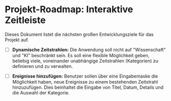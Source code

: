 # Projekt-Roadmap: Interaktive Zeitleiste

Dieses Dokument listet die nächsten großen Entwicklungsziele für das Projekt auf.

- [ ] **Dynamische Zeitstrahlen:** Die Anwendung soll nicht auf "Wissenschaft" und "KI" beschränkt sein. Es soll eine flexible Möglichkeit geben, beliebig viele, voneinander unabhängige Zeitstrahlen (Kategorien) zu definieren und zu verwalten.

- [ ] **Ereignisse hinzufügen:** Benutzer sollen über eine Eingabemaske die Möglichkeit haben, neue Ereignisse zu einem bestehenden Zeitstrahl hinzuzufügen. Dies beinhaltet die Eingabe von Titel, Datum, Details und die Auswahl der Kategorie.